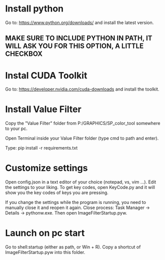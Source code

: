 # Install python
Go to: https://www.python.org/downloads/
and install the latest version.

## MAKE SURE TO INCLUDE PYTHON IN PATH, IT WILL ASK YOU FOR THIS OPTION, A LITTLE CHECKBOX

# Instal CUDA Toolkit

Go to: https://developer.nvidia.com/cuda-downloads
and install the toolkit.

# Install Value Filter
Copy the "Value Filter" folder from P:/GRAPHICS/SP_color_tool somewhere to your pc.

Open Terminal inside your Value Filter folder (type cmd to path and enter).

Type: pip install -r requirements.txt

# Customize settings
Open config.json in a text editor of your choice (notepad, vs, vim ...).
Edit the settings to your liking. To get key codes, open KeyCode.py and it will show you the key codes of keys you are pressing.

If you change the settings while the program is running, you need to manually close it and reopen it again. Close process: Task Manager -> Details -> pythonw.exe. Then open ImageFilterStartup.pyw.

# Launch on pc start
Go to shell:startup (either as path, or Win + R). Copy a shortcut of ImageFilterStartup.pyw into this folder.
